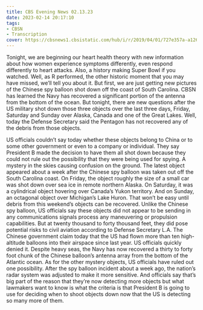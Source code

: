 ```yaml
---
title: CBS Evening News 02.13.23
date: 2023-02-14 20:17:10
tags:
- CBSN
- Transcription
cover: https://cbsnews1.cbsistatic.com/hub/i/r/2019/04/01/727e357a-a126-4138-a2c5-4d3222669d57/thumbnail/640x360/3ff2761028dc5c65cc4f07acd54bcd5c/cbsn2-logo-1920x1080.jpg
---
```

Tonight, we are beginning our heart health theory with new information about how women experience symptoms differently, even respond differently to heart attacks. Also, a history making Super Bowl if you watched. Well, as R performed, the other historic moment that you may have missed, we’ll tell you about it. But first, we are just getting new pictures of the Chinese spy balloon shot down off the coast of South Carolina. CBSN has learned the Navy has recovered a significant portion of the antenna from the bottom of the ocean. But tonight, there are new questions after the US military shot down those three objects over the last three days, Friday, Saturday and Sunday over Alaska, Canada and one of the Great Lakes. Well, today the Defense Secretary said the Pentagon has not recovered any of the debris from those objects.

US officials couldn’t say today whether these objects belong to China or to some other government or even to a company or individual. They say President B made the decision to have them all shot down because they could not rule out the possibility that they were being used for spying. A mystery in the skies causing confusion on the ground. The latest object appeared about a week after the Chinese spy balloon was taken out off the South Carolina coast. On Friday, the object roughly the size of a small car was shot down over sea ice in remote northern Alaska. On Saturday, it was a cylindrical object hovering over Canada’s Yukon territory. And on Sunday, an octagonal object over Michigan’s Lake Huron. That won’t be easy until debris from this weekend’s objects can be recovered. Unlike the Chinese spy balloon, US officials say these objects did not appear to be sending in any communications signals process any maneuvering or propulsion capabilities. But at twenty thousand to forty thousand feet, they did pose potential risks to civil aviation according to Defense Secretary L.A. The Chinese government claim today that the US had flown more than ten high-altitude balloons into their airspace since last year. US officials quickly denied it. Despite heavy seas, the Navy has now recovered a thirty to forty foot chunk of the Chinese balloon’s antenna array from the bottom of the Atlantic ocean. As for the other mystery objects, US officials have ruled out one possibility. After the spy balloon incident about a week ago, the nation’s radar system was adjusted to make it more sensitive. And officials say that’s big part of the reason that they’re now detecting more objects but what lawmakers want to know is what the criteria is that President B is going to use for deciding when to shoot objects down now that the US is detecting so many more of them.
